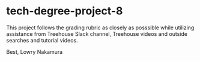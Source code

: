 # tech-degree-project-8
 
This project follows the grading rubric as closely as posssible while utilizing assistance from Treehouse Slack channel, Treehouse videos and outside searches and tutorial videos.

Best, Lowry Nakamura